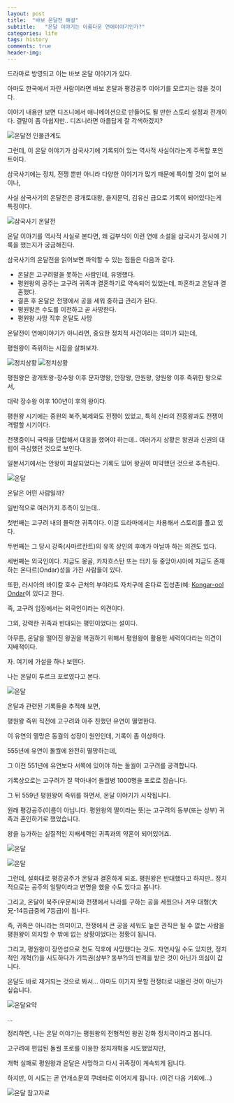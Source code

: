 ```yaml
---
layout: post
title:  "바보 온달전 해설"
subtitle:   "온달 이야기는 아름다운 연애이야기인가?"
categories: life
tags: history
comments: true
header-img: 
---
```


드라마로 방영되고 이는 바보 온달 이야기가 있다. 

아마도 한국에서 자란 사람이라면 바보 온달과 평강공주 이야기를 모르지는 않을 것이다. 

이야기 내용만 보면 디즈니에서 애니메이션으로 만들어도 될 만한 스토리 설정과 전개이다. 결말이 좀 아쉽지만.. 디즈니라면 아름답게 잘 각색하겠지? 
 
 ![온달전 인물관계도](https://youngsungson.github.io/assets/img/life/history/20210331-ondal2.jpeg)

그런데, 이 온달 이야기가 삼국사기에 기록되어 있는 역사적 사실이라는게 주목할 포인트이다. 

삼국사기에는 정치, 전쟁 뿐만 아니라 다양한 이야기가 많기 때문에 특이할 것이 없어 보이나, 

사실 삼국사기의 온달전은 광개토대왕, 을지문덕, 김유신 급으로 기록이 되어있다는게 특징이다. 

![삼국사기 온달전](https://youngsungson.github.io/assets/img/life/history/20210331-ondal1.jpeg)

온달 이야기를 역사적 사실로 본다면, 왜 김부식이 이런 연애 소설을 삼국사기 정사에 기록을 했는지가 궁금해진다. 

삼국사기의 온달전을 읽어보면 파악할 수 있는 점들은 다음과 같다.  

* 온달은 고구려말을 못하는 사람인데, 유명했다.
* 평원왕의 공주는 고구려 귀족과 결혼하기로 약속되어 있었는데, 파혼하고 온달과 결혼했다.
* 결혼 후 온달은 전쟁에서 공을 세워 중하급 관리가 된다.
* 평원왕은 수도를 이전하고 곧 사망한다. 
* 평원왕 사망 직후 온달도 사망

온달전이 연애이야기가 아니라면, 중요한 정치적 사건이라는 의미가 되는데, 

평원왕이 즉위하는 시점을 살펴보자. 

![정치상황](https://youngsungson.github.io/assets/img/life/history/20210331-ondal3.jpeg)
![정치상황](https://youngsungson.github.io/assets/img/life/history/20210331-ondal4.jpeg)

평원왕은 광개토왕-장수왕 이후 문자명왕, 안장왕, 안원왕, 양원왕 이후 즉위한 왕으로서, 

대략 장수왕 이후 100년이 후의 왕이다. 

평원왕 시기에는 중원의 북주,북제와도 전쟁이 있었고, 특히 신라의 진흥왕과도 전쟁이 격렬할 시기이다. 

전쟁중이니 국력을 단합해서 대응을 했어야 하는데.. 여러가지 상황은 왕권과 신권의 대립이 극심했던 것으로 보인다. 

일본서기에서는 안왕이 피살되었다는 기록도 있어 왕권이 미약했던 것으로 추측된다. 

![온달](https://youngsungson.github.io/assets/img/life/history/20210331-ondal5.jpeg)

온달은 어떤 사람일까? 

일반적으로 여러가지 추측이 있는데.. 

첫번째는 고구려 내의 몰락한 귀족이다. 이걸 드라마에서는 차용해서 스토리를 풀고 있다. 

두번째는 그 당시 강족(사마르칸트)의 유목 상인의 후예가 아닐까 하는 의견도 있다. 

세번째는 외국인이다. 지금도 몽골, 카자흐스탄 또는 터키 등 중앙아시아에 지금도 존재하는 온다르(Ondar)성을 가진 사람들이 있다.

또한, 러시아의 바이칼 호수 근처의 부야라트 자치구에 온다르 집성촌(예: [Kongar-ool Ondar](https://en.wikipedia.org/wiki/Kongar-ool_Ondar)이 있다고 한다.

즉, 고구려 입장에서는 외국인이라는 의견이다. 

그외, 강력한 귀족과 반대되는 평민이었다는 설이다. 

아무튼, 온달을 떨어진 왕권을 복권하기 위해서 평원왕이 활용한 세력이다라는 의견이 지배적이다. 

자. 여기에 가설을 하나 보텐다. 

나는 온달이 투르크 포로였다고 본다. 

![온달](https://youngsungson.github.io/assets/img/life/history/20210331-ondal8.jpeg)



온달과 관련된 기록들을 추적해 보면,

평원왕 즉위 직전에 고구려와 아주 친했던 유연이 멸명한다. 

이 유연의 멸망은 동궐의 성장이 원인인데, 기록이 좀 이상하다.

555년에 유연이 돌궐에 완전히 멸망하는데, 

그 이전 551년에 유연보다 서쪽에 있어야 하는 돌궐이 고구려를 공격합니다. 

기록상으로는 고구려가 잘 막아내어 돌궐병 1000명을 포로로 잡습니다. 

그 뒤 559년 평원왕이 즉위를 하면서, 온달 이야기가 시작됩니다. 

원래 평강공주(이름이 아닙니다. 평원왕의 딸이라는 뜻)는 고구려의 동부(또는 상부) 귀족과 혼인하기로 했었습니다.

왕을 능가하는 실질적인 지배세력인 귀족과의 약혼이 되어있어죠. 

 ![온달](https://youngsungson.github.io/assets/img/life/history/20210331-ondal6.jpeg)
 
 ![온달](https://youngsungson.github.io/assets/img/life/history/20210331-ondal7.jpeg)

그런데, 설화대로 평강공주가 온달과 결혼하게 되죠. 평원왕은 반대했다고 하지만.. 정치적으로는 공주의 일탈이라고 변명을 했을 수도 있다고 봅니다.

그리고, 온달이 북주(우문씨)와 전쟁에서 나라를 구하는 공을 세웠으나 겨우 대형(大兄-14등급중에 7등급)이 됩니다. 

즉, 귀족은 아니라는 의미이고, 전쟁에서 큰 공을 세워도 높은 관직은 될 수 없는 사람을 평원왕이 의지할 수 밖에 없는 상황이었다는 정황이 됩니다.

그리고, 평원왕이 장안성으로 천도 직후에 사망했다는 것도. 자연사일 수도 있지만, 정치적인 개혁(?)을 시도하다가 기득권(상부? 동부?)의 반격을 받은 것이 아닌가 의심이 갑니다. 

온달도 바로 제거되는 것으로 봐서... 아마도 이기지 못할 전쟁터로 내몰린 것이 아닌가 싶습니다.

![온달요약](https://youngsungson.github.io/assets/img/life/history/20210331-ondal9.jpeg)

...

정리하면, 나는 온달 이야기는 평원왕의 전형적인 왕권 강화 정치극이라고 봅니다. 

고구려에 편입된 돌궐 포로를 이용한 정치개혁을 시도했었지만, 

개혁 실패로 평원왕과 온달은 사망하고 다시 귀족정이 계속되게 됩니다. 

하지만, 이 시도는 곧 연개소문의 쿠데타로 이어지게 됩니다. (이건 다음 기회에...)

 
 
 ![온달 참고자료](https://youngsungson.github.io/assets/img/life/history/20210331-ondal10.jpeg)
 
  
 
 
 
